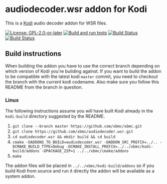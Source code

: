 # audiodecoder.wsr addon for Kodi

This is a [Kodi](https://kodi.tv) audio decoder addon for WSR files.

[![License: GPL-2.0-or-later](https://img.shields.io/badge/License-GPL%20v2+-blue.svg)](LICENSE.md)
[![Build and run tests](https://github.com/xbmc/vfs.libarchive/actions/workflows/build.yml/badge.svg?branch=Nexus)](https://github.com/xbmc/vfs.libarchive/actions/workflows/build.yml)
[![Build Status](https://dev.azure.com/teamkodi/binary-addons/_apis/build/status/xbmc.audiodecoder.wsr?branchName=Matrix)](https://dev.azure.com/teamkodi/binary-addons/_build/latest?definitionId=20&branchName=Matrix)
[![Build Status](https://jenkins.kodi.tv/view/Addons/job/xbmc/job/audiodecoder.wsr/job/Matrix/badge/icon)](https://jenkins.kodi.tv/blue/organizations/jenkins/xbmc%2Faudiodecoder.wsr/branches/)
<!--- [![Build Status](https://ci.appveyor.com/api/projects/status/github/xbmc/audiodecoder.wsr?branch=Matrix&svg=true)](https://ci.appveyor.com/project/xbmc/audiodecoder-wsr?branch=Matrix) -->

## Build instructions

When building the addon you have to use the correct branch depending on which version of Kodi you're building against. 
If you want to build the addon to be compatible with the latest kodi `master` commit, you need to checkout the branch with the current kodi codename.
Also make sure you follow this README from the branch in question.

### Linux

The following instructions assume you will have built Kodi already in the `kodi-build` directory 
suggested by the README.

1. `git clone --branch master https://github.com/xbmc/xbmc.git`
2. `git clone https://github.com/xbmc/audiodecoder.wsr.git`
3. `cd audiodecoder.wsr && mkdir build && cd build`
4. `cmake -DADDONS_TO_BUILD=audiodecoder.wsr -DADDON_SRC_PREFIX=../.. -DCMAKE_BUILD_TYPE=Debug -DCMAKE_INSTALL_PREFIX=../../xbmc/kodi-build/addons -DPACKAGE_ZIP=1 ../../xbmc/cmake/addons`
5. `make`

The addon files will be placed in `../../xbmc/kodi-build/addons` so if you build Kodi from source and run it directly 
the addon will be available as a system addon.
